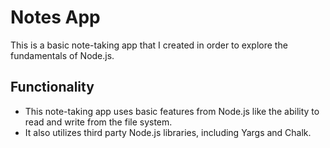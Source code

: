 # Notes App

This is a basic note-taking app that I created in order to explore the fundamentals of Node.js.

## Functionality
* This note-taking app uses basic features from Node.js like the ability to read and write from the file system.
* It also utilizes third party Node.js libraries, including Yargs and Chalk.
